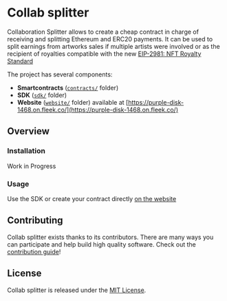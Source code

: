 # Collab splitter

Collaboration Splitter allows to create a cheap contract in charge of
receiving and splitting Ethereum and ERC20 payments. It can be used to
split earnings from artworks sales if multiple artists were involved or as
the recipient of royalties compatible with the new [EIP-2981: NFT Royalty Standard](https://eips.ethereum.org/EIPS/eip-2981)

The project has several components:

- **Smartcontracts** ([`contracts/`](contracts/) folder)
- **SDK** ([`sdk/`](sdk/) folder)
- **Website** ([`website/`](website/) folder) available at [https://purple-disk-1468.on.fleek.co/](https://purple-disk-1468.on.fleek.co/)

## Overview

### Installation

Work in Progress

### Usage

Use the SDK or create your contract directly [on the website](https://purple-disk-1468.on.fleek.co/)

## Contributing

Collab splitter exists thanks to its contributors. There are many ways you can participate and help build high quality software. Check out the [contribution guide](CONTRIBUTING.md/)!

## License

Collab splitter is released under the [MIT License](LICENSE).
